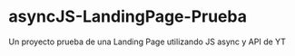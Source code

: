 # asyncJS-LandingPage-Prueba
Un proyecto prueba de una Landing Page utilizando JS async y API de YT
